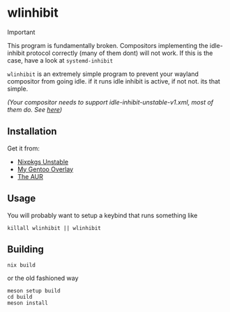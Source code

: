 # wlinhibit

> [!IMPORTANT]
> This program is fundamentally broken. Compositors implementing the idle-inhibit protocol correctly (many of them dont) will not work.
> If this is the case, have a look at `systemd-inhibit`

`wlinhibit` is an extremely simple program to prevent your wayland compositor from going idle. if it runs idle inhibit is active, if not not. its that simple.

_(Your compositor needs to support idle-inhibit-unstable-v1.xml, most of them do. See [here](https://wayland.app/protocols/idle-inhibit-unstable-v1#compositor-support))_

## Installation

Get it from:
- [Nixpkgs Unstable](https://search.nixos.org/packages?channel=unstable&show=wlinhibit)
- [My Gentoo Overlay](https://github.com/0x5a4/ruhtra/tree/main/app-misc/wlinhibit)
- [The AUR](https://aur.archlinux.org/packages/wlinhibit)

## Usage

You will probably want to setup a keybind that runs something like

```
killall wlinhibit || wlinhibit
```

## Building

```
nix build
```

or the old fashioned way

```
meson setup build
cd build
meson install
```
